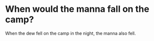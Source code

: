 # When would the manna fall on the camp?

When the dew fell on the camp in the night, the manna also fell.
